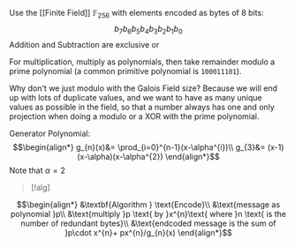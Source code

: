 Use the [[Finite Field]] $\mathbb{F}_{256}$ with elements encoded as bytes of 8 bits: $$b_{7}b_{6}b_{5}b_{4}b_{3}b_{2}b_{1}b_{0}$$
Addition and Subtraction are exclusive or

For multiplication, multiply as polynomials, then take remainder modulo a prime polynomial (a common primitive polynomial is $\texttt{100011101}$). 

Why don't we just modulo with the Galois Field size? Because we will end up with lots of duplicate values, and we want to have as many unique values as possible in the field, so that a number always has one and only projection when doing a modulo or a XOR with the prime polynomial.


Generator Polynomial: $$\begin{align*}
g_{n}(x)&= \prod_{i=0}^{n-1}(x-\alpha^{i})\\
g_{3}&= (x-1)(x-\alpha)(x-\alpha^{2})
\end{align*}$$
Note that $\alpha=2$

>[!alg]

$$\begin{align*}
&\textbf{Algorithm } \text{Encode}\\
&\text{message as polynomial }p\\
&\text{multiply }p \text{ by }x^{n}\text{ where }n \text{ is the number of redundant bytes}\\
&\text{endcoded message is the sum of }p\cdot x^{n}+ px^{n}/g_{n}(x)
\end{align*}$$
